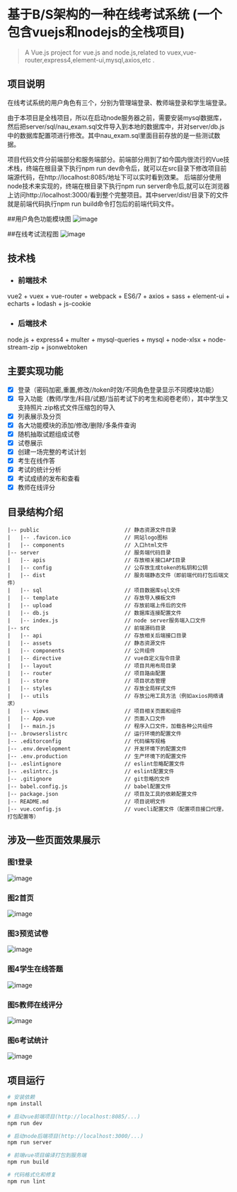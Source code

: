 # 基于B/S架构的一种在线考试系统 (一个包含vuejs和nodejs的全栈项目)

> A Vue.js project for vue.js and node.js,related to vuex,vue-router,express4,element-ui,mysql,axios,etc .

## 项目说明

在线考试系统的用户角色有三个，分别为管理端登录、教师端登录和学生端登录。

由于本项目是全栈项目，所以在启动node服务器之前，需要安装mysql数据库，然后把server/sql/nau_exam.sql文件导入到本地的数据库中，并对server/db.js中的数据库配置项进行修改。其中nau_exam.sql里面目前存放的是一些测试数据。

项目代码文件分前端部分和服务端部分。前端部分用到了如今国内很流行的Vue技术栈，终端在根目录下执行npm run dev命令后，就可以在src目录下修改项目前端源代码，在http://localhost:8085/地址下可以实时看到效果。
后端部分使用node技术来实现的，终端在根目录下执行npm run server命令后,就可以在浏览器上访问http://localhost:3000/看到整个完整项目。其中server/dist/目录下的文件就是前端代码执行npm run build命令打包后的前端代码文件。

##用户角色功能模块图
![image](src/assets/images/project/角色功能模块图.png)

##在线考试流程图
![image](src/assets/images/project/在线考试流程图.png)

## 技术栈
* ### 前端技术
vue2 + vuex + vue-router + webpack + ES6/7 + axios + sass + element-ui + echarts + lodash + js-cookie
* ### 后端技术
node.js + express4 + multer + mysql-queries + mysql + node-xlsx + node-stream-zip + jsonwebtoken

## 主要实现功能
- [x] 登录（密码加密,重置,修改//token时效/不同角色登录显示不同模块功能）
- [x] 导入功能（教师/学生/科目/试题/当前考试下的考生和阅卷老师），其中学生又支持照片.zip格式文件压缩包的导入
- [x] 列表展示及分页
- [x] 各大功能模块的添加/修改/删除/多条件查询
- [x] 随机抽取试题组成试卷
- [x] 试卷展示
- [x] 创建一场完整的考试计划
- [x] 考生在线作答
- [x] 考试的统计分析
- [x] 考试成绩的发布和查看
- [x] 教师在线评分

## 目录结构介绍 ##
    |-- public                           // 静态资源文件目录
    |   |-- .favicon.ico                 // 网站logo图标
    |   |-- components                   // 入口html文件
	|-- server                           // 服务端代码目录
	|   |-- apis                         // 存放相关接口API目录
	|   |-- config                       // 公存放生成token的私钥和公钥
	|   |-- dist                         // 服务端静态文件（即前端代码打包后端文件）
	|   |-- sql                          // 项目数据库sql文件
	|   |-- template                     // 存放导入模板文件
	|   |-- upload                       // 存放前端上传后的文件
	|   |-- db.js                        // 数据库连接配置文件
	|   |-- index.js                     // node server服务端入口文件
    |-- src                              // 前端源码目录
    |   |-- api                          // 存放相关后端接口目录
    |   |-- assets                       // 静态资源文件
    |   |-- components                   // 公共组件
    |   |-- directive                    // vue自定义指令目录
    |   |-- layout                       // 项目共用布局目录
    |   |-- router                       // 项目路由配置
    |   |-- store                        // 项目状态管理
    |   |-- styles                       // 存放全局样式文件
    |   |-- utils                        // 存放公用工具方法（例如axios网络请求）
    |   |-- views                        // 项目相关页面和组件
    |   |-- App.vue                      // 页面入口文件
    |   |-- main.js                      // 程序入口文件，加载各种公共组件
	|-- .browserslistrc                  // 运行环境的配置文件
	|-- .editorconfig                    // 代码编写规格
	|-- .env.development                 // 开发环境下的配置文件
	|-- .env.production                  // 生产环境下的配置文件
	|-- .eslintignore                    // eslint忽略配置文件
	|-- .eslintrc.js                     // eslint配置文件
	|-- .gitignore                       // git忽略的文件
	|-- babel.config.js                  // babel配置文件
	|-- package.json                     // 项目及工具的依赖配置文件
	|-- README.md                        // 项目说明文件
    |-- vue.config.js                    // vuecli配置文件（配置项目接口代理，打包配置等）
## 涉及一些页面效果展示

### 图1登录
![image](src/assets/images/project/登录页.png)

### 图2首页
![image](src/assets/images/project/首页.png)

### 图3预览试卷
![image](src/assets/images/project/预览试卷.png)

### 图4学生在线答题
![image](src/assets/images/project/在线答题.png)

### 图5教师在线评分
![image](src/assets/images/project/在线阅卷.png)

### 图6考试统计
![image](src/assets/images/project/考试统计.png)


## 项目运行

``` bash
# 安装依赖
npm install   

# 启动vue前端项目(http://localhost:8085/...)
npm run dev

# 启动node后端项目(http://localhost:3000/...)
npm run server

# 前端vue项目编译打包到服务端
npm run build

# 代码格式化和修复
npm run lint
